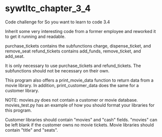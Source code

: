 # sywtltc_chapter_3_4
Code challenge for So you want to learn to code 3.4

Inherit some very interesting code from a former employee and reworked it to get it running and readable.

purchase_tickets contains the subfunctions charge, dispense_ticket, and remove_seat
refund_tickets contains add_funds, remove_ticket, and add_seat.

It is only necessary to use purchase_tickets and refund_tickets. The subfunctions should not be necessary on their own.

This program also offers a print_movie_data function to return data from a movie library.
In addition, print_customer_data does the same for a customer library.

NOTE: movies.py does not contain a customer or movie database. movies_test.py has an example of how you should format your libraries for this program.

Customer libraries should contain "movies" and "cash" fields. "movies" can be left blank if the customer owns no movie tickets.
Movie libraries should contain "title" and "seats".
